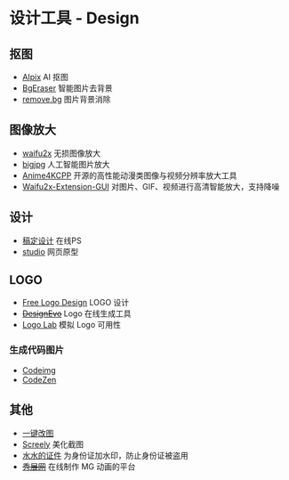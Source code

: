 # 设计工具 - Design

## 抠图
- [AIpix](https://aipix.net/)
AI 抠图
- [BgEraser](https://bgeraser.com/)
智能图片去背景
- [remove.bg](https://www.remove.bg/zh)
图片背景消除

## 图像放大
- [waifu2x](http://waifu2x.udp.jp/)
无损图像放大
- [bigjpg](https://bigjpg.com/)
人工智能图片放大
- [Anime4KCPP](https://github.com/TianZerL/Anime4KCPP)
开源的高性能动漫类图像与视频分辨率放大工具  
- [Waifu2x-Extension-GUI](https://github.com/AaronFeng753/Waifu2x-Extension-GUI)
对图片、GIF、视频进行高清智能放大，支持降噪

## 设计
- [稿定设计](https://ps.gaoding.com/#/)
在线PS
- [studio](https://studio.design/)
网页原型

## LOGO
- [Free Logo Design](https://www.freelogodesign.org/)
LOGO 设计
- ~~[DesignEvo](https://www.designevo.com/cn/)~~
Logo 在线生成工具
- [Logo Lab](https://logolab.app/home)
模拟 Logo 可用性

### 生成代码图片

- [Codeimg](https://codeimg.io/)
- [CodeZen](http://codezen.rishimohan.me/)


## 其他

- [一键改图](https://yijiangaitu.com/)
- [Screely](https://www.screely.com/)
美化截图
- [水水的证件](http://www.simpletool.cn/)
为身份证加水印，防止身份证被盗用
- ~~[秀展网](https://www.xiuzhan365.com/)~~
在线制作 MG 动画的平台